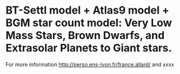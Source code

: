 BT-Settl model + Atlas9 model + BGM star count model: Very Low Mass Stars, Brown Dwarfs, and Extrasolar Planets to Giant stars. 
===============================================================================================================================




 For more information 
 http://perso.ens-lyon.fr/france.allard/ and xxxx
